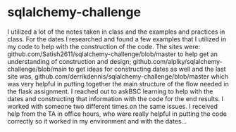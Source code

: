 # sqlalchemy-challenge

I utilized a lot of the notes taken in class and the examples and practices in class.  For the dates I researched and found a few examples that I utilized in my code to help with the construction of the code.  The sites were: github.com/Satish2611/sqlalchemy-challenge/blob/master to help get an understanding of construction and design; github.com/alplky/sqlalchemy-challenge/blob/main to get ideas for constructing dates as well and the last site was, github.com/derrikdennis/sqlalchemy-challenge/blob/master which was very helpful in putting together the main structure of the flow needed in the flask assignment.  I reached out to askBSC learning to help with the dates and constructing that information with the code for the end results.  I worked with someone two different times on the same issues.  I received help from the TA in office hours, who were really helpful in putting the code correctly so it worked in my environment and with the dates...
